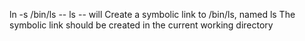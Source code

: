 ln -s /bin/ls -- ls -- will Create a symbolic link to /bin/ls, named ls The symbolic link should be created in the current working directory
